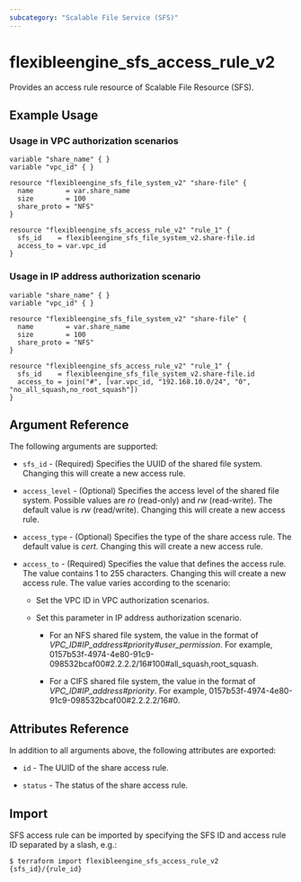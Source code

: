 ```yaml
---
subcategory: "Scalable File Service (SFS)"
---
```


# flexibleengine_sfs_access_rule_v2

Provides an access rule resource of Scalable File Resource (SFS).

## Example Usage

### Usage in VPC authorization scenarios

```hcl
variable "share_name" { }
variable "vpc_id" { }

resource "flexibleengine_sfs_file_system_v2" "share-file" {
  name        = var.share_name
  size        = 100
  share_proto = "NFS"
}

resource "flexibleengine_sfs_access_rule_v2" "rule_1" {
  sfs_id    = flexibleengine_sfs_file_system_v2.share-file.id
  access_to = var.vpc_id
}
```

### Usage in IP address authorization scenario

```hcl
variable "share_name" { }
variable "vpc_id" { }

resource "flexibleengine_sfs_file_system_v2" "share-file" {
  name        = var.share_name
  size        = 100
  share_proto = "NFS"
}

resource "flexibleengine_sfs_access_rule_v2" "rule_1" {
  sfs_id    = flexibleengine_sfs_file_system_v2.share-file.id
  access_to = join("#", [var.vpc_id, "192.168.10.0/24", "0", "no_all_squash,no_root_squash"])
}
```

## Argument Reference

The following arguments are supported:

* `sfs_id` - (Required) Specifies the UUID of the shared file system. Changing this will create a new access rule.

* `access_level` - (Optional) Specifies the access level of the shared file system. Possible values are *ro* (read-only)
    and *rw* (read-write). The default value is *rw* (read/write). Changing this will create a new access rule.

* `access_type` - (Optional) Specifies the type of the share access rule. The default value is *cert*.
    Changing this will create a new access rule.

* `access_to` - (Required) Specifies the value that defines the access rule. The value contains 1 to 255 characters.
    Changing this will create a new access rule. The value varies according to the scenario:
    + Set the VPC ID in VPC authorization scenarios.
    + Set this parameter in IP address authorization scenario.

      - For an NFS shared file system, the value in the format of *VPC_ID#IP_address#priority#user_permission*.
        For example, 0157b53f-4974-4e80-91c9-098532bcaf00#2.2.2.2/16#100#all_squash,root_squash.

      - For a CIFS shared file system, the value in the format of *VPC_ID#IP_address#priority*.
        For example, 0157b53f-4974-4e80-91c9-098532bcaf00#2.2.2.2/16#0.

## Attributes Reference

In addition to all arguments above, the following attributes are exported:

* `id` - The UUID of the share access rule.

* `status` - The status of the share access rule.

## Import

SFS access rule can be imported by specifying the SFS ID and access rule ID separated by a slash, e.g.:

```
$ terraform import flexibleengine_sfs_access_rule_v2 {sfs_id}/{rule_id}
```
